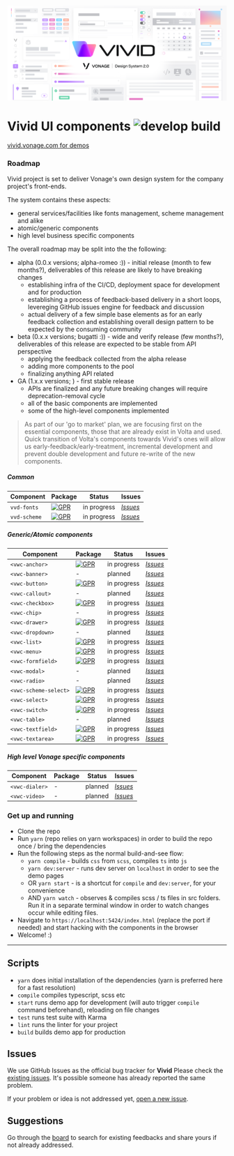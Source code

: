 <p align="center">
  <img src="./assets/images/vivid-hero.png"></img>
</p>

# Vivid UI components ![develop build](https://github.com/Vonage/vivid/workflows/develop%20build/badge.svg?branch=develop)

[vivid.vonage.com for demos](https://vivid.vonage.com)

### Roadmap

Vivid project is set to deliver Vonage's own design system for the company project's front-ends.

The system contains these aspects:
- general services/facilities like fonts management, scheme management and alike
- atomic/generic components
- high level business specific components

The overall roadmap may be split into the the following:
* alpha (0.0.x versions; alpha-romeo :)) - initial release (month to few months?), deliverables of this release are likely to have breaking changes
	* establishing infra of the CI/CD, deployment space for development and for production
	* establishing a process of feedback-based delivery in a short loops, levereging GitHub issues engine for feedback and discussion
	* actual delivery of a few simple base elements as for an early feedback collection and establishing overall design pattern to be expected by the consuming community
* beta (0.x.x versions; bugatti :)) - wide and verify release (few months?), deliverables of this release are expected to be stable from API perspective
	* applying the feedback collected from the alpha release
	* adding more components to the pool
	* finalizing anything API related
* GA (1.x.x versions; ) - first stable release
	* APIs are finalized and any future breaking changes will require deprecation-removal cycle
	* all of the basic components are implemented
	* some of the high-level components implemented

> As part of our 'go to market' plan, we are focusing first on the essential components, those that are already exist in Volta and used. Quick transition of Volta's components towards Vivid's ones will allow us early-feedback/early-treatment, incremental development and prevent double development and future re-write of the new components.

##### Common

| Component | Package | Status | Issues |
|--|--|--|--|
| `vvd-fonts` | [![GPR](https://img.shields.io/static/v1?label=GPR&message=0.0.7&color=green&logo=github)](https://github.com/Vonage/vivid/packages/235315) | in progress | [*Issues*](https://github.com/Vonage/vivid/issues?q=is%3Aissue+is%3Aopen+font+fonts) |
| `vvd-scheme` | [![GPR](https://img.shields.io/static/v1?label=GPR&message=0.0.7&color=green&logo=github)](https://github.com/Vonage/vivid/packages/235300) | in progress | [*Issues*](https://github.com/Vonage/vivid/issues?q=is%3Aissue+is%3Aopen+scheme+schema+theme) |


##### Generic/Atomic components

| Component | Package | Status | Issues |
|--|--|--|--|
| `<vwc-anchor>` | [![GPR](https://img.shields.io/static/v1?label=GPR&message=0.0.7&color=green&logo=github)](https://github.com/Vonage/vivid/packages/166581) | in progress | [*Issues*](https://github.com/Vonage/vivid/issues?q=is%3Aissue+is%3Aopen+anchor) |
| `<vwc-banner>` | - | planned | [*Issues*](https://github.com/Vonage/vivid/issues?q=is%3Aissue+is%3Aopen+banner) |
| `<vwc-button>` | [![GPR](https://img.shields.io/static/v1?label=GPR&message=0.0.7&color=green&logo=github)](https://github.com/Vonage/vivid/packages/165931) | in progress | [*Issues*](https://github.com/Vonage/vivid/issues?q=is%3Aissue+is%3Aopen+button) |
| `<vwc-callout>` | - | planned | [*Issues*](https://github.com/Vonage/vivid/issues?q=is%3Aissue+is%3Aopen+callout) |
| `<vwc-checkbox>` | [![GPR](https://img.shields.io/static/v1?label=GPR&message=0.0.7&color=green&logo=github)](https://github.com/Vonage/vivid/packages/235311) | in progress | [*Issues*](https://github.com/Vonage/vivid/issues?q=is%3Aissue+is%3Aopen+checkbox) |
| `<vwc-chip>` | - | in progress | [*Issues*](https://github.com/Vonage/vivid/issues?q=is%3Aissue+is%3Aopen+chip+chips) |
| `<vwc-drawer>` | [![GPR](https://img.shields.io/static/v1?label=GPR&message=0.0.7&color=green&logo=github)](https://github.com/Vonage/vivid/packages/235307) | in progress | [*Issues*](https://github.com/Vonage/vivid/issues?q=is%3Aissue+is%3Aopen+drawer) |
| `<vwc-dropdown>` | - | planned | [*Issues*](https://github.com/Vonage/vivid/issues?q=is%3Aissue+is%3Aopen+dropdown) |
| `<vwc-list>` | [![GPR](https://img.shields.io/static/v1?label=GPR&message=0.0.7&color=green&logo=github)](https://github.com/Vonage/vivid/packages/235303) | in progress | [*Issues*](https://github.com/Vonage/vivid/issues?q=is%3Aissue+is%3Aopen+list) |
| `<vwc-menu>` | [![GPR](https://img.shields.io/static/v1?label=GPR&message=0.0.7&color=green&logo=github)](https://github.com/Vonage/vivid/packages/235299) | in progress | [*Issues*](https://github.com/Vonage/vivid/issues?q=is%3Aissue+is%3Aopen+menu) |
| `<vwc-formfield>` | [![GPR](https://img.shields.io/static/v1?label=GPR&message=0.0.7&color=green&logo=github)](https://github.com/Vonage/vivid/packages/235309) | in progress | [*Issues*](https://github.com/Vonage/vivid/issues?q=is%3Aissue+is%3Aopen+formfield) |
| `<vwc-modal>` | - | planned | [*Issues*](https://github.com/Vonage/vivid/issues?q=is%3Aissue+is%3Aopen+modal) |
| `<vwc-radio>` | - | planned | [*Issues*](https://github.com/Vonage/vivid/issues?q=is%3Aissue+is%3Aopen+radio) |
| `<vwc-scheme-select>` | [![GPR](https://img.shields.io/static/v1?label=GPR&message=0.0.7&color=green&logo=github)](https://github.com/Vonage/vivid/packages/235304) | in progress | [*Issues*](https://github.com/Vonage/vivid/issues?q=is%3Aissue+is%3Aopen+scheme+schema+theme+select) |
| `<vwc-select>` | [![GPR](https://img.shields.io/static/v1?label=GPR&message=0.0.7&color=green&logo=github)](https://github.com/Vonage/vivid/packages/235301) | in progress | [*Issues*](https://github.com/Vonage/vivid/issues?q=is%3Aissue+is%3Aopen+select) |
| `<vwc-switch>` | [![GPR](https://img.shields.io/static/v1?label=GPR&message=0.0.7&color=green&logo=github)](https://github.com/Vonage/vivid/packages/235302) | in progress | [*Issues*](https://github.com/Vonage/vivid/issues?q=is%3Aissue+is%3Aopen+switch) |
| `<vwc-table>` | - | planned | [*Issues*](https://github.com/Vonage/vivid/issues?q=is%3Aissue+is%3Aopen+table) |
| `<vwc-textfield>` | [![GPR](https://img.shields.io/static/v1?label=GPR&message=0.0.7&color=green&logo=github)](https://github.com/Vonage/vivid/packages/166369) | in progress | [*Issues*](https://github.com/Vonage/vivid/issues?q=is%3Aissue+is%3Aopen+textfield) |
| `<vwc-textarea>` | [![GPR](https://img.shields.io/static/v1?label=GPR&message=0.0.7&color=green&logo=github)](https://github.com/Vonage/vivid/packages/235308) | in progress | [*Issues*](https://github.com/Vonage/vivid/issues?q=is%3Aissue+is%3Aopen+textarea) |


##### High level Vonage specific components

| Component | Package | Status | Issues |
|--|--|--|--|
| `<vwc-dialer>` | - | planned | [*Issues*](https://github.com/Vonage/vivid/issues?q=is%3Aissue+is%3Aopen+dialer) |
| `<vwc-video>` | - | planned | [*Issues*](https://github.com/Vonage/vivid/issues?q=is%3Aissue+is%3Aopen+video+player+videoplayer) |


### Get up and running

* Clone the repo
* Run `yarn` (repo relies on yarn workspaces) in order to build the repo once / bring the dependencies
* Run the following steps as the normal build-and-see flow:
	* `yarn compile` - builds `css` from `scss`, compiles `ts` into `js`
	* `yarn dev:server` - runs dev server on `localhost` in order to see the demo pages
	* OR `yarn start` - is a shortcut for `compile` and `dev:server`, for your convenience
	* AND `yarn watch` - observes & compiles scss / ts files in src folders. Run it in a separate terminal window in order to watch changes occur while editing files.
* Navigate to `https://localhost:5424/index.html` (replace the port if needed) and start hacking with the components in the browser
* Welcome! :)

---


## Scripts

- `yarn` does initial installation of the dependencies (yarn is preferred here for a fast resolution)
- `compile` compiles typescript, scss etc
- `start` runs demo app for development (will auto trigger `compile` command beforehand), reloading on file changes
- `test` runs test suite with Karma
- `lint` runs the linter for your project
- `build` builds demo app for production


## Issues

We use GitHub Issues as the official bug tracker for **Vivid** Please check the [existing issues](https://github.com/vonage/vivid/issues). It's possible someone has already reported the same problem.

If your problem or idea is not addressed yet, [open a new issue](https://github.com/vonage/vivid/issues/new).


## Suggestions

Go through the [board](https://github.com/vonage/vivid/projects/1) to search for existing feedbacks and share yours if not already addressed.
